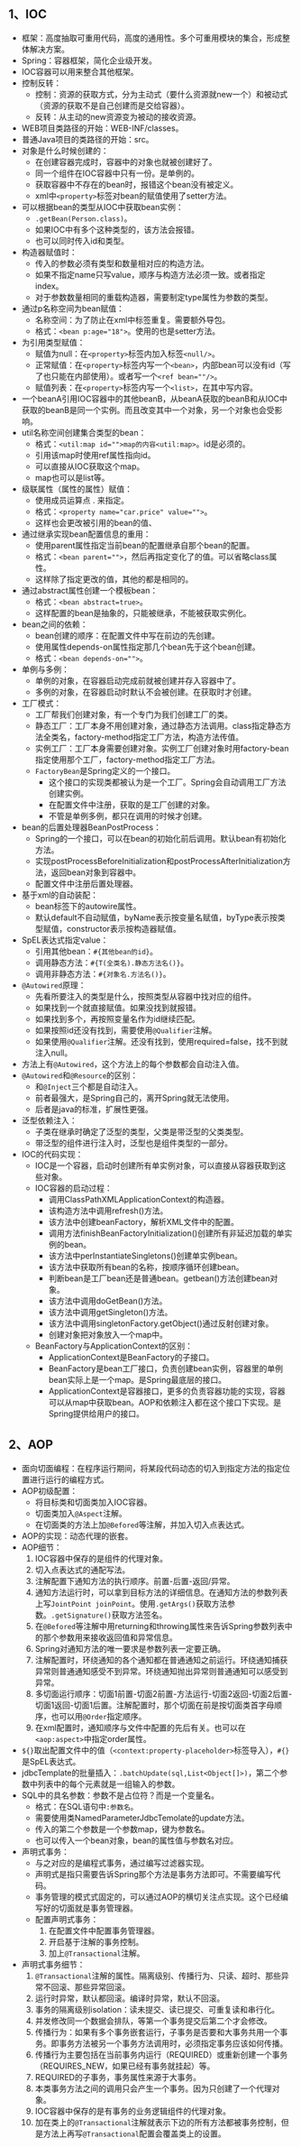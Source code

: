 ## 1、IOC

- 框架：高度抽取可重用代码，高度的通用性。多个可重用模块的集合，形成整体解决方案。
- Spring：容器框架，简化企业级开发。
- IOC容器可以用来整合其他框架。
- 控制反转：
  - 控制：资源的获取方式，分为主动式（要什么资源就new一个）和被动式（资源的获取不是自己创建而是交给容器）。
  - 反转：从主动的new资源变为被动的接收资源。
- WEB项目类路径的开始：WEB-INF/classes。
- 普通Java项目的类路径的开始：src。
- 对象是什么时候创建的：
  - 在创建容器完成时，容器中的对象也就被创建好了。
  - 同一个组件在IOC容器中只有一份。是单例的。
  - 获取容器中不存在的bean时，报错这个bean没有被定义。
  - xml中`<property>`标签对bean的赋值使用了setter方法。
- 可以根据bean的类型从IOC中获取bean实例：
  - `.getBean(Person.class)`。
  - 如果IOC中有多个这种类型的，该方法会报错。
  - 也可以同时传入id和类型。
- 构造器赋值时：
  - 传入的参数必须有类型和数量相对应的构造方法。
  - 如果不指定name只写value，顺序与构造方法必须一致。或者指定index。
  - 对于参数数量相同的重载构造器，需要制定type属性为参数的类型。
- 通过p名称空间为bean赋值：
  - 名称空间：为了防止在xml中标签重复。需要额外导包。
  - 格式：`<bean p:age="18">`。使用的也是setter方法。
- 为引用类型赋值：
  - 赋值为null：在`<property>`标签内加入标签`<null/>`。
  - 正常赋值：在`<property>`标签内写一个`<bean>`，内部bean可以没有id（写了也只能在内部使用）。或者写一个`<ref bean=""/>`。
  - 赋值列表：在`<property>`标签内写一个`<list>`，在其中写内容。
- 一个beanA引用IOC容器中的其他beanB，从beanA获取的beanB和从IOC中获取的beanB是同一个实例。而且改变其中一个对象，另一个对象也会受影响。
- util名称空间创建集合类型的bean：
  - 格式：`<util:map id="">map的内容<util:map>`。id是必须的。
  - 引用该map时使用ref属性指向id。
  - 可以直接从IOC获取这个map。
  - map也可以是list等。
- 级联属性（属性的属性）赋值：
  - 使用成员运算点 . 来指定。
  - 格式：`<property name="car.price" value="">`。
  - 这样也会更改被引用的bean的值、
- 通过继承实现bean配置信息的重用：
  - 使用parent属性指定当前bean的配置继承自那个bean的配置。
  - 格式：`<bean parent="">`，然后再指定变化了的值。可以省略class属性。
  - 这样除了指定更改的值，其他的都是相同的。
- 通过abstract属性创建一个模板bean：
  - 格式：`<bean abstract=true>`。
  - 这样配置的bean是抽象的，只能被继承，不能被获取实例化。
- bean之间的依赖：
  - bean创建的顺序：在配置文件中写在前边的先创建。
  - 使用属性depends-on属性指定那几个bean先于这个bean创建。
  - 格式：`<bean depends-on="">`。
- 单例与多例：
  - 单例的对象，在容器启动完成前就被创建并存入容器中了。
  - 多例的对象，在容器启动时默认不会被创建。在获取时才创建。
- 工厂模式：
  - 工厂帮我们创建对象，有一个专门为我们创建工厂的类。
  - 静态工厂：工厂本身不用创建对象，通过静态方法调用。class指定静态方法全类名，factory-method指定工厂方法，构造方法传值。
  - 实例工厂：工厂本身需要创建对象。实例工厂创建对象时用factory-bean指定使用那个工厂，factory-method指定工厂方法。
  - `FactoryBean`是Spring定义的一个接口。
    - 这个接口的实现类都被认为是一个工厂。Spring会自动调用工厂方法创建实例。
    - 在配置文件中注册，获取的是工厂创建的对象。
    - 不管是单例多例，都只在调用的时候才创建。
- bean的后置处理器BeanPostProcess：
  - Spring的一个接口，可以在bean的初始化前后调用。默认bean有初始化方法。
  - 实现postProcessBeforeInitialization和postProcessAfterInitialization方法，返回bean对象到容器中。
  - 配置文件中注册后置处理器。
- 基于xml的自动装配：
  - bean标签下的autowire属性。
  - 默认default不自动赋值，byName表示按变量名赋值，byType表示按类型赋值，constructor表示按构造器赋值。
- SpEL表达式指定value：
  - 引用其他bean：`#{其他bean的id}`。
  - 调用静态方法：`#{T(全类名).静态方法名()}`。
  - 调用非静态方法：`#{对象名.方法名()}`。
- `@Autowired`原理：
  - 先看所要注入的类型是什么，按照类型从容器中找对应的组件。
  - 如果找到一个就直接赋值。如果没找到就报错。
  - 如果找到多个，再按照变量名作为id继续匹配。
  - 如果按照id还没有找到，需要使用`@Qualifier`注解。
  - 如果使用`@Qualifier`注解。还没有找到，使用required=false，找不到就注入null。
- 方法上有`@Autowired`，这个方法上的每个参数都会自动注入值。
- `@Autowired`和`@Resource`的区别：
  - 和`@Inject`三个都是自动注入。
  - 前者最强大，是Spring自己的，离开Spring就无法使用。
  - 后者是java的标准，扩展性更强。
- 泛型依赖注入：
  - 子类在继承时确定了泛型的类型，父类是带泛型的父类类型。
  - 带泛型的组件进行注入时，泛型也是组件类型的一部分。
- IOC的代码实现：
  - IOC是一个容器，启动时创建所有单实例对象，可以直接从容器获取到这些对象。
  - IOC容器的启动过程：
    - 调用ClassPathXMLApplicationContext的构造器。
    - 该构造方法中调用refresh()方法。
    - 该方法中创建beanFactory，解析XML文件中的配置。
    - 调用方法finishBeanFactoryInitialization()创建所有非延迟加载的单实例的bean。
    - 该方法中perInstantiateSingletons()创建单实例bean。
    - 该方法中获取所有bean的名称，按顺序循环创建bean。
    - 判断bean是工厂bean还是普通bean。getbean()方法创建bean对象。
    - 该方法中调用doGetBean()方法。
    - 该方法中调用getSingleton()方法。
    - 该方法中调用singletonFactory.getObject()通过反射创建对象。
    - 创建对象把对象放入一个map中。
  - BeanFactory与ApplicationContext的区别：
    - ApplicationContext是BeanFactory的子接口。
    - BeanFactory是bean工厂接口，负责创建bean实例，容器里的单例bean实际上是一个map。是Spring最底层的接口。
    - ApplicationContext是容器接口，更多的负责容器功能的实现，容器可以从map中获取bean。AOP和依赖注入都在这个接口下实现。是Spring提供给用户的接口。



## 2、AOP

- 面向切面编程：在程序运行期间，将某段代码动态的切入到指定方法的指定位置进行运行的编程方式。
- AOP初级配置：
  - 将目标类和切面类加入IOC容器。
  - 切面类加入`@Aspect`注解。
  - 在切面类的方法上加`@Befored`等注解，并加入切入点表达式。
- AOP的实现：动态代理的嵌套。
- AOP细节：
  1. IOC容器中保存的是组件的代理对象。
  2. 切入点表达式的通配写法。
  3. 注解配置下通知方法的执行顺序。前置-后置-返回/异常。
  4. 通知方法运行时，可以拿到目标方法的详细信息。在通知方法的参数列表上写`JointPoint joinPoint`。使用`.getArgs()`获取方法参数。`.getSignature()`获取方法签名。
  5. 在`@Befored`等注解中用returning和throwing属性来告诉Spring参数列表中的那个参数用来接收返回值和异常信息。
  6. Spring对通知方法的唯一要求是参数列表一定要正确。
  7. 注解配置时，环绕通知的各个通知都在普通通知之前运行。环绕通知捕获异常则普通通知感受不到异常。环绕通知抛出异常则普通通知可以感受到异常。
  8. 多切面运行顺序：切面1前置-切面2前置-方法运行-切面2返回-切面2后置-切面1返回-切面1后置。注解配置时，那个切面在前是按切面类首字母顺序，也可以用`@Order`指定顺序。
  9. 在xml配置时，通知顺序与文件中配置的先后有关。也可以在`<aop:aspect>`中指定order属性。
- `${}`取出配置文件中的值（`<context:property-placeholder>`标签导入），`#{}`是SpEL表达式。
- jdbcTemplate的批量插入：`.batchUpdate(sql,List<Object[]>)`，第二个参数中列表中的每个元素就是一组输入的参数。
- SQL中的具名参数：参数不是占位符？而是一个变量名。
  - 格式：在SQL语句中`:参数名`。
  - 需要使用类NamedParameterJdbcTemolate的update方法。
  - 传入的第二个参数是一个参数map，键为参数名。
  - 也可以传入一个bean对象，bean的属性值与参数名对应。
- 声明式事务：
  - 与之对应的是编程式事务，通过编写过滤器实现。
  - 声明式是指只需要告诉Spring那个方法是事务方法即可。不需要编写代码。
  - 事务管理的模式式固定的，可以通过AOP的横切关注点实现。这个已经编写好的切面就是事务管理器。
  - 配置声明式事务：
    1. 在配置文件中配置事务管理器。
    2. 开启基于注解的事务控制。
    3. 加上`@Transactional`注解。
- 声明式事务细节：
  1. `@Transactional`注解的属性。隔离级别、传播行为、只读、超时、那些异常不回滚、那些异常回滚。
  2. 运行时异常，默认都回滚。编译时异常，默认不回滚。
  3. 事务的隔离级别isolation：读未提交、读已提交、可重复读和串行化。
  4. 并发修改同一个数据会排队，等第一个事务提交后第二个才会修改。
  5. 传播行为：如果有多个事务嵌套运行，子事务是否要和大事务共用一个事务。即事务方法被另一个事务方法调用时，必须指定事务应该如何传播。
  6. 传播行为主要包括在当前事务内运行（REQUIRED）或重新创建一个事务（REQUIRES_NEW，如果已经有事务就挂起）等。
  7. REQUIRED的子事务，事务属性来源于大事务。
  8. 本类事务方法之间的调用只会产生一个事务。因为只创建了一个代理对象。
  9. IOC容器中保存的是有事务的业务逻辑组件的代理对象。
  10. 加在类上的`@Transactional`注解就表示下边的所有方法都被事务控制，但是方法上再写`@Transactional`配置会覆盖类上的设置。

